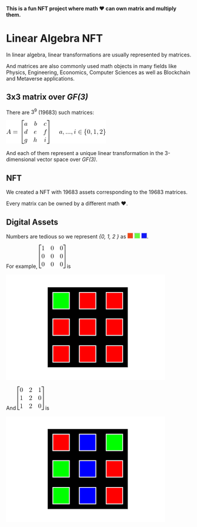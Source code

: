 
**This is a fun NFT project where math ❤️ can own matrix and multiply them.**

# Linear Algebra NFT

In linear algebra, linear transformations are usually represented by matrices.

And matrices are also commonly used math objects in many fields like Physics, Engineering, Economics, Computer Sciences as well as Blockchain and Metaverse applications.

## 3x3 matrix over *GF(3)*

There are $3^9$ (19683) such matrices:

![matrix_def](doc/matrix_def.png)

And each of them represent a unique linear transformation in the 3-dimensional vector space over *GF(3)*.

## NFT

We created a NFT with 19683 assets corresponding to the 19683 matrices.

Every matrix can be owned by a different math ❤️.

## Digital Assets

Numbers are tedious so we represent *{0, 1, 2 }* as ![r](doc/red.jpg) ![g](doc/green.jpg) ![b](doc/blue.jpg).

For example, ![example_1](doc/example_1.png) is

![#1](images/1.png)

And ![example_2](doc/example_2.png) is

![#5307](images/5307.png)